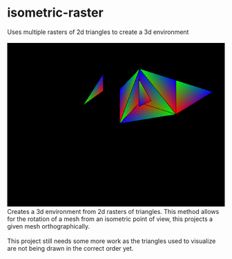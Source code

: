 # isometric-raster
Uses multiple rasters of 2d triangles to create a 3d environment<br/><br/>
<img src="isometric-raster.png"/>
Creates a 3d environment from 2d rasters of triangles. This method allows for the rotation of a mesh from an isometric point of view, this projects a given mesh orthographically.<br/><br/>
This project still needs some more work as the triangles used to visualize are not being drawn in the correct order yet.
